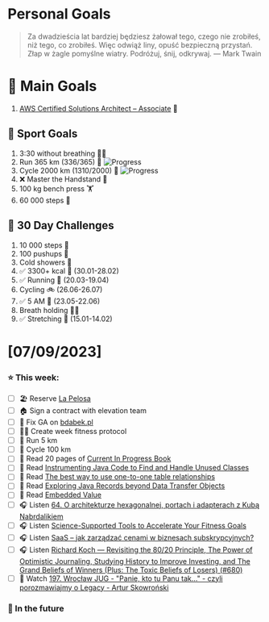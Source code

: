 
Personal Goals
==============
> Za dwadzieścia lat bardziej będziesz żałował tego, czego nie zrobiłeś, niż tego, co zrobiłeś. Więc odwiąż liny, opuść bezpieczną przystań. Złap w żagle pomyślne wiatry. Podróżuj, śnij, odkrywaj.
> — Mark Twain

# 🥇 Main Goals 
1. [AWS Certified Solutions Architect – Associate](https://aws.amazon.com/certification/certified-solutions-architect-associate/) 📜

## 🥈 Sport Goals 
1. 3:30 without breathing 😮‍💨
2. Run 365 km (336/365) 🏃 ![Progress](https://progress-bar.dev/92/)
3. Cycle 2000 km (1310/2000) 🚴 ![Progress](https://progress-bar.dev/65/)
4. ❌ Master the Handstand 🤸
5. 100 kg bench press  🏋️
6. 60 000 steps 🚶

## 🥉 30 Day Challenges 
1. 10 000 steps 🦶 
2. 100 pushups 🙇
3. Cold showers 🚿
4. ✅ 3300+ kcal 🍌 (30.01-28.02)
5. ✅ Running 🏃 (20.03-19.04)
6. Cycling 🚲 (26.06-26.07)
7. ✅ 5 AM 🌅 (23.05-22.06)
8. Breath holding 😮‍💨
9. ✅ Stretching 🧘 (15.01-14.02)

# [07/09/2023]
### ⭐ This week:
- [ ] 🏖️ Reserve [La Pelosa](https://spiaggialapelosa.it/en/)
- [ ] 🏠 Sign a contract with elevation team
- [ ] 📝 Fix GA on [bdabek.pl](https://bdabek.pl/) 
- [ ] 🤾‍♀️ Create week fitness protocol
- [ ] 🏃 Run 5 km
- [ ] 🚴 Cycle 100 km
- [ ] 📗 Read 20 pages of [Current In Progress Book](https://github.com/BartoszDabek/bdabek.pl/blob/master/miscellaneous/books.md)
- [ ] 📗 Read [Instrumenting Java Code to Find and Handle Unused Classes](https://mostlynerdless.de/blog/2023/04/06/instrumenting-java-code-to-find-and-handle-unused-classes/)
- [ ] 📗 Read [The best way to use one-to-one table relationships](https://vladmihalcea.com/one-to-one-table-relationships/)
- [ ] 📗 Read [Exploring Java Records beyond Data Transfer Objects](https://www.infoq.com/articles/exploring-java-records/)
- [ ] 📗 Read [Embedded Value](https://java-design-patterns.com/patterns/embedded-value/)
- [ ] 🎧 Listen [64. O architekturze hexagonalnej, portach i adapterach z Kubą Nabrdalikiem](https://bettersoftwaredesign.pl/episodes/64)
- [ ] 🎧 Listen [Science-Supported Tools to Accelerate Your Fitness Goals](https://hubermanlab.com/science-supported-tools-to-accelerate-your-fitness-goals/)
- [ ] 🎧 Listen [SaaS – jak zarządzać cenami w biznesach subskrypcyjnych?](https://zaprojektujswojezycie.pl/saas-jak-zarzadzac-cenami-w-biznesach-subskrypcyjnych/)
- [ ] 🎧 Listen [Richard Koch — Revisiting the 80/20 Principle, The Power of Optimistic Journaling, Studying History to Improve Investing, and The Grand Beliefs of Winners (Plus: The Toxic Beliefs of Losers) (#680)](https://tim.blog/2023/07/05/richard-koch-2/)
- [ ] 🎥 Watch [197. Wrocław JUG - "Panie, kto tu Panu tak..." - czyli porozmawiajmy o Legacy - Artur Skowroński](https://youtu.be/o9qHFt0ElKY)

### 🏅 In the future 
